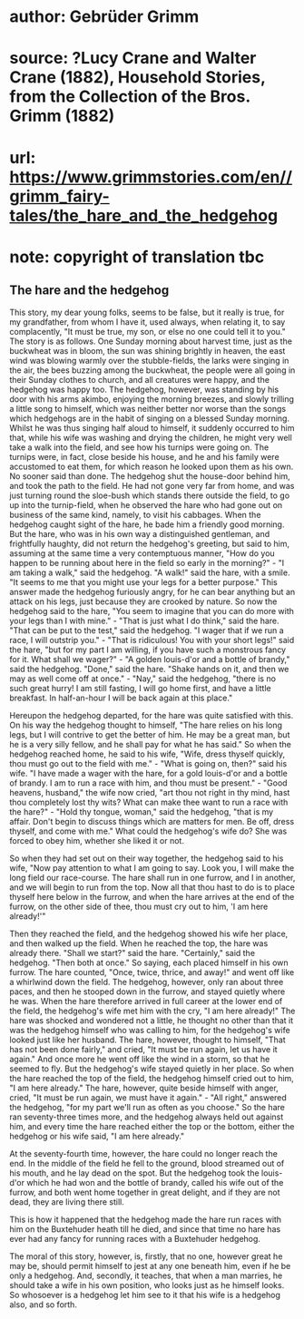 # author: Gebrüder Grimm
# source: ?Lucy Crane and Walter Crane (1882), Household Stories, from the Collection of the Bros. Grimm (1882)
# url: https://www.grimmstories.com/en//grimm_fairy-tales/the_hare_and_the_hedgehog
# note: copyright of translation tbc

## The hare and the hedgehog 

This story, my dear young folks, seems to be false, but it really is
true, for my grandfather, from whom I have it, used always, when
relating it, to say complacently, "It must be true, my son, or else no
one could tell it to you." The story is as follows. One Sunday morning
about harvest time, just as the buckwheat was in bloom, the sun was
shining brightly in heaven, the east wind was blowing warmly over the
stubble-fields, the larks were singing in the air, the bees buzzing
among the buckwheat, the people were all going in their Sunday clothes
to church, and all creatures were happy, and the hedgehog was happy
too.
The hedgehog, however, was standing by his door with his arms akimbo,
enjoying the morning breezes, and slowly trilling a little song to
himself, which was neither better nor worse than the songs which
hedgehogs are in the habit of singing on a blessed Sunday morning.
Whilst he was thus singing half aloud to himself, it suddenly occurred
to him that, while his wife was washing and drying the children, he
might very well take a walk into the field, and see how his turnips were
going on. The turnips were, in fact, close beside his house, and he and
his family were accustomed to eat them, for which reason he looked upon
them as his own. No sooner said than done. The hedgehog shut the
house-door behind him, and took the path to the field. He had not gone
very far from home, and was just turning round the sloe-bush which
stands there outside the field, to go up into the turnip-field, when he
observed the hare who had gone out on business of the same kind, namely,
to visit his cabbages. When the hedgehog caught sight of the hare, he
bade him a friendly good morning. But the hare, who was in his own way a
distinguished gentleman, and frightfully haughty, did not return the
hedgehog's greeting, but said to him, assuming at the same time a very
contemptuous manner, "How do you happen to be running about here in the
field so early in the morning?" - "I am taking a walk," said the
hedgehog. "A walk!" said the hare, with a smile. "It seems to me that
you might use your legs for a better purpose." This answer made the
hedgehog furiously angry, for he can bear anything but an attack on his
legs, just because they are crooked by nature. So now the hedgehog said
to the hare, "You seem to imagine that you can do more with your legs
than I with mine." - "That is just what I do think," said the hare.
"That can be put to the test," said the hedgehog. "I wager that if we
run a race, I will outstrip you." - "That is ridiculous! You with your
short legs!" said the hare, "but for my part I am willing, if you have
such a monstrous fancy for it. What shall we wager?" - "A golden
louis-d'or and a bottle of brandy," said the hedgehog. "Done," said
the hare. "Shake hands on it, and then we may as well come off at
once." - "Nay," said the hedgehog, "there is no such great hurry! I
am still fasting, I will go home first, and have a little breakfast. In
half-an-hour I will be back again at this place."

Hereupon the hedgehog departed, for the hare was quite satisfied with
this. On his way the hedgehog thought to himself, "The hare relies on
his long legs, but I will contrive to get the better of him. He may be a
great man, but he is a very silly fellow, and he shall pay for what he
has said." So when the hedgehog reached home, he said to his wife,
"Wife, dress thyself quickly, thou must go out to the field with
me." - "What is going on, then?" said his wife. "I have made a wager
with the hare, for a gold louis-d'or and a bottle of brandy. I am to
run a race with him, and thou must be present." - "Good heavens,
husband," the wife now cried, "art thou not right in thy mind, hast
thou completely lost thy wits? What can make thee want to run a race
with the hare?" - "Hold thy tongue, woman," said the hedgehog, "that
is my affair. Don't begin to discuss things which are matters for men.
Be off, dress thyself, and come with me." What could the hedgehog's
wife do? She was forced to obey him, whether she liked it or not.

So when they had set out on their way together, the hedgehog said to his
wife, "Now pay attention to what I am going to say. Look you, I will
make the long field our race-course. The hare shall run in one furrow,
and I in another, and we will begin to run from the top. Now all that
thou hast to do is to place thyself here below in the furrow, and when
the hare arrives at the end of the furrow, on the other side of thee,
thou must cry out to him, 'I am here already!'"

Then they reached the field, and the hedgehog showed his wife her place,
and then walked up the field. When he reached the top, the hare was
already there. "Shall we start?" said the hare. "Certainly," said
the hedgehog. "Then both at once." So saying, each placed himself in
his own furrow. The hare counted, "Once, twice, thrice, and away!" and
went off like a whirlwind down the field. The hedgehog, however, only
ran about three paces, and then he stooped down in the furrow, and
stayed quietly where he was. When the hare therefore arrived in full
career at the lower end of the field, the hedgehog's wife met him with
the cry, "I am here already!" The hare was shocked and wondered not a
little, he thought no other than that it was the hedgehog himself who
was calling to him, for the hedgehog's wife looked just like her
husband. The hare, however, thought to himself, "That has not been done
fairly," and cried, "It must be run again, let us have it again." And
once more he went off like the wind in a storm, so that he seemed to
fly. But the hedgehog's wife stayed quietly in her place. So when the
hare reached the top of the field, the hedgehog himself cried out to
him, "I am here already." The hare, however, quite beside himself with
anger, cried, "It must be run again, we must have it again." - "All
right," answered the hedgehog, "for my part we'll run as often as you
choose." So the hare ran seventy-three times more, and the hedgehog
always held out against him, and every time the hare reached either the
top or the bottom, either the hedgehog or his wife said, "I am here
already."

At the seventy-fourth time, however, the hare could no longer reach the
end. In the middle of the field he fell to the ground, blood streamed
out of his mouth, and he lay dead on the spot. But the hedgehog took the
louis-d'or which he had won and the bottle of brandy, called his wife
out of the furrow, and both went home together in great delight, and if
they are not dead, they are living there still.

This is how it happened that the hedgehog made the hare run races with
him on the Buxtehuder heath till he died, and since that time no hare
has ever had any fancy for running races with a Buxtehuder hedgehog.

The moral of this story, however, is, firstly, that no one, however
great he may be, should permit himself to jest at any one beneath him,
even if he be only a hedgehog. And, secondly, it teaches, that when a
man marries, he should take a wife in his own position, who looks just
as he himself looks. So whosoever is a hedgehog let him see to it that
his wife is a hedgehog also, and so forth.
